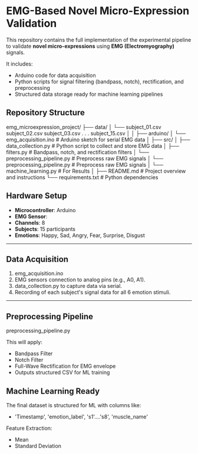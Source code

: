 
# EMG-Based Novel Micro-Expression Validation

This repository contains the full implementation of the experimental pipeline to validate **novel micro-expressions** using **EMG (Electromyography)** signals.

It includes:
- Arduino code for data acquisition
- Python scripts for signal filtering (bandpass, notch), rectification, and preprocessing
- Structured data storage ready for machine learning pipelines

## Repository Structure

emg_microexpression_project/
├── data/
│   └── subject_01.csv
        subject_02.csv
        subject_03.csv
        .
        .
        .
        subject_15.csv
│
│
├── arduino/
│   └── emg_acquisition.ino           # Arduino sketch for serial EMG data
│
├── src/
│   ├── data_collection.py            # Python script to collect and store EMG data
│   ├── filters.py                    # Bandpass, notch, and rectification filters
│   └── preprocessing_pipeline.py     # Preprocess raw EMG signals
│   └── preprocessing_pipeline.py     # Preprocess raw EMG signals
│   └── machine_learning.py           # For Results
│
├── README.md                         # Project overview and instructions
└── requirements.txt                  # Python dependencies

## Hardware Setup

- **Microcontroller**: Arduino 
- **EMG Sensor**: 
- **Channels**: 8
- **Subjects**: 15 participants
- **Emotions**: Happy, Sad, Angry, Fear, Surprise, Disgust

---

## Data Acquisition

1. emg_acquisition.ino
2. EMG sensors connection to analog pins (e.g., A0, A1).
3. data_collection.py to capture data via serial.
4. Recording of each subject's signal data for all 6 emotion stimuli.

---

## Preprocessing Pipeline

preprocessing_pipeline.py

This will apply:
- Bandpass Filter
- Notch Filter 
- Full-Wave Rectification for EMG envelope
- Outputs structured CSV for ML training

## Machine Learning Ready

The final dataset is structured for ML with columns like:

- 'Timestamp', 'emotion_label', 's1'....'s8', 'muscle_name'

Feature Extraction:
- Mean
- Standard Deviation

